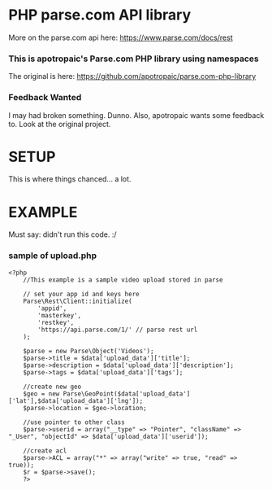 PHP parse.com API library
===========================
More on the parse.com api here: https://www.parse.com/docs/rest

### This is apotropaic's Parse.com PHP library using namespaces ###
The original is here: https://github.com/apotropaic/parse.com-php-library

### Feedback Wanted ###

I may had broken something. Dunno. Also, apotropaic wants some feedback to. Look at the original project.


SETUP
=========================

This is where things chanced... a lot.

EXAMPLE
=========================

Must say: didn't run this code. :/

### sample of upload.php ###

```
<?php
    //This example is a sample video upload stored in parse

    // set your app id and keys here
    Parse\Rest\Client::initialize(
        'appid',
        'masterkey',
        'restkey',
        'https://api.parse.com/1/' // parse rest url
    );

    $parse = new Parse\Object('Videos');
    $parse->title = $data['upload_data']['title'];
    $parse->description = $data['upload_data']['description'];
    $parse->tags = $data['upload_data']['tags'];

    //create new geo
    $geo = new Parse\GeoPoint($data['upload_data']['lat'],$data['upload_data']['lng']);
    $parse->location = $geo->location;

    //use pointer to other class
    $parse->userid = array("__type" => "Pointer", "className" => "_User", "objectId" => $data['upload_data']['userid']);

    //create acl
    $parse->ACL = array("*" => array("write" => true, "read" => true));
    $r = $parse->save();
    ?>
```
